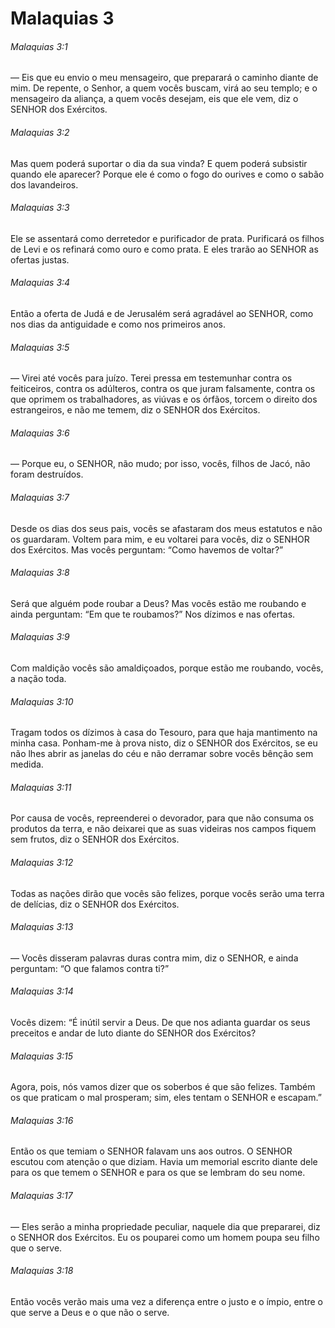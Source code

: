 # Malaquias 3

###### Malaquias 3:1

— Eis que eu envio o meu mensageiro, que preparará o caminho diante de mim. De repente, o Senhor, a quem vocês buscam, virá ao seu templo; e o mensageiro da aliança, a quem vocês desejam, eis que ele vem, diz o SENHOR dos Exércitos.

###### Malaquias 3:2

Mas quem poderá suportar o dia da sua vinda? E quem poderá subsistir quando ele aparecer? Porque ele é como o fogo do ourives e como o sabão dos lavandeiros.

###### Malaquias 3:3

Ele se assentará como derretedor e purificador de prata. Purificará os filhos de Levi e os refinará como ouro e como prata. E eles trarão ao SENHOR as ofertas justas.

###### Malaquias 3:4

Então a oferta de Judá e de Jerusalém será agradável ao SENHOR, como nos dias da antiguidade e como nos primeiros anos.

###### Malaquias 3:5

— Virei até vocês para juízo. Terei pressa em testemunhar contra os feiticeiros, contra os adúlteros, contra os que juram falsamente, contra os que oprimem os trabalhadores, as viúvas e os órfãos, torcem o direito dos estrangeiros, e não me temem, diz o SENHOR dos Exércitos.

###### Malaquias 3:6

— Porque eu, o SENHOR, não mudo; por isso, vocês, filhos de Jacó, não foram destruídos.

###### Malaquias 3:7

Desde os dias dos seus pais, vocês se afastaram dos meus estatutos e não os guardaram. Voltem para mim, e eu voltarei para vocês, diz o SENHOR dos Exércitos. Mas vocês perguntam: “Como havemos de voltar?”

###### Malaquias 3:8

Será que alguém pode roubar a Deus? Mas vocês estão me roubando e ainda perguntam: “Em que te roubamos?” Nos dízimos e nas ofertas.

###### Malaquias 3:9

Com maldição vocês são amaldiçoados, porque estão me roubando, vocês, a nação toda.

###### Malaquias 3:10

Tragam todos os dízimos à casa do Tesouro, para que haja mantimento na minha casa. Ponham-me à prova nisto, diz o SENHOR dos Exércitos, se eu não lhes abrir as janelas do céu e não derramar sobre vocês bênção sem medida.

###### Malaquias 3:11

Por causa de vocês, repreenderei o devorador, para que não consuma os produtos da terra, e não deixarei que as suas videiras nos campos fiquem sem frutos, diz o SENHOR dos Exércitos.

###### Malaquias 3:12

Todas as nações dirão que vocês são felizes, porque vocês serão uma terra de delícias, diz o SENHOR dos Exércitos.

###### Malaquias 3:13

— Vocês disseram palavras duras contra mim, diz o SENHOR, e ainda perguntam: “O que falamos contra ti?”

###### Malaquias 3:14

Vocês dizem: “É inútil servir a Deus. De que nos adianta guardar os seus preceitos e andar de luto diante do SENHOR dos Exércitos?

###### Malaquias 3:15

Agora, pois, nós vamos dizer que os soberbos é que são felizes. Também os que praticam o mal prosperam; sim, eles tentam o SENHOR e escapam.”

###### Malaquias 3:16

Então os que temiam o SENHOR falavam uns aos outros. O SENHOR escutou com atenção o que diziam. Havia um memorial escrito diante dele para os que temem o SENHOR e para os que se lembram do seu nome.

###### Malaquias 3:17

— Eles serão a minha propriedade peculiar, naquele dia que prepararei, diz o SENHOR dos Exércitos. Eu os pouparei como um homem poupa seu filho que o serve.

###### Malaquias 3:18

Então vocês verão mais uma vez a diferença entre o justo e o ímpio, entre o que serve a Deus e o que não o serve.

